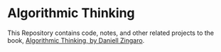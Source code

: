 # Algorithmic Thinking

This Repository contains code, notes, and other related projects to the book,
[Algorithmic Thinking, by Daniell Zingaro](https://isbnsearch.org/isbn/1718500807).

